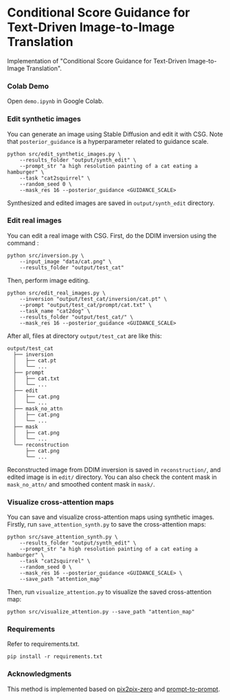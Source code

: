 # Conditional Score Guidance for Text-Driven Image-to-Image Translation

Implementation of "Conditional Score Guidance for Text-Driven Image-to-Image Translation".

### Colab Demo

Open `demo.ipynb` in Google Colab.


### Edit synthetic images

You can generate an image using Stable Diffusion and edit it with CSG. Note that `posterior_guidance` is a hyperparameter related to guidance scale.

```
python src/edit_synthetic_images.py \
    --results_folder "output/synth_edit" \
    --prompt_str "a high resolution painting of a cat eating a hamburger" \
    --task "cat2squirrel" \
    --random_seed 0 \
    --mask_res 16 --posterior_guidance <GUIDANCE_SCALE>
```

Synthesized and edited images are saved in `output/synth_edit` directory.

### Edit real images

You can edit a real image with CSG. First, do the DDIM inversion using the command :

```
python src/inversion.py \
    --input_image "data/cat.png" \
    --results_folder "output/test_cat"
```

Then, perform image editing. 

```
python src/edit_real_images.py \
    --inversion "output/test_cat/inversion/cat.pt" \
    --prompt "output/test_cat/prompt/cat.txt" \
    --task_name "cat2dog" \
    --results_folder "output/test_cat/" \
    --mask_res 16 --posterior_guidance <GUIDANCE_SCALE>
```

After all, files at directory `output/test_cat` are like this:

```
output/test_cat
  ├── inversion
  │   ├── cat.pt
  │   └── ...
  ├── prompt
  │   ├── cat.txt
  │   └── ...
  ├── edit
  │   ├── cat.png
  │   └── ...
  ├── mask_no_attn
  │   ├── cat.png
  │   └── ...
  ├── mask
  │   ├── cat.png
  │   └── ...
  └── reconstruction
      ├── cat.png
      └── ...
 ```
 
Reconstructed image from DDIM inversion is saved in `reconstruction/`, and edited image is in `edit/` directory. You can also check the content mask in `mask_no_attn/` and smoothed content mask in `mask/`.

### Visualize cross-attention maps

You can save and visualize cross-attention maps using synthetic images. Firstly, run `save_attention_synth.py` to save the cross-attention maps:

```
python src/save_attention_synth.py \
    --results_folder "output/synth_edit" \
    --prompt_str "a high resolution painting of a cat eating a hamburger" \
    --task "cat2squirrel" \
    --random_seed 0 \
    --mask_res 16 --posterior_guidance <GUIDANCE_SCALE> \
    --save_path "attention_map"
```
Then, run `visualize_attention.py` to visualize the saved cross-attention map:

```
python src/visualize_attention.py --save_path "attention_map"
```

### Requirements

Refer to requirements.txt.

```
pip install -r requirements.txt
```
### Acknowledgments

This method is implemented based on [pix2pix-zero](https://github.com/pix2pixzero/pix2pix-zero/) and [prompt-to-prompt](https://github.com/google/prompt-to-prompt).
